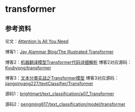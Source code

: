 # transformer

## 参考资料

论文：[Attention Is All You Need](https://arxiv.org/pdf/1706.03762.pdf)

博客1：[Jay Alammar Blog/The Illustrated Transformer](https://jalammar.github.io/illustrated-transformer)

博客2：[机器翻译模型Transformer代码详细解析](https://blog.csdn.net/luoyexuge/article/details/83339334)
博客2对应源码：[Kyubyong/transformer](https://github.com/Kyubyong/transformer)

博客3：[文本分类实战之Transformer模型](https://www.cnblogs.com/jiangxinyang/p/10210813.html)
博客3对应源码：[jiangxinyang227/textClassifier/Transformer](https://github.com/jiangxinyang227/textClassifier/tree/master/Transformer)

源码1：[brightmart/text_classification/a07_Transformer](https://github.com/brightmart/text_classification/tree/master/a07_Transformer)

源码2：[pengming617/text_classification/model/transformer](https://github.com/pengming617/text_classification/tree/master/model/transformer)


